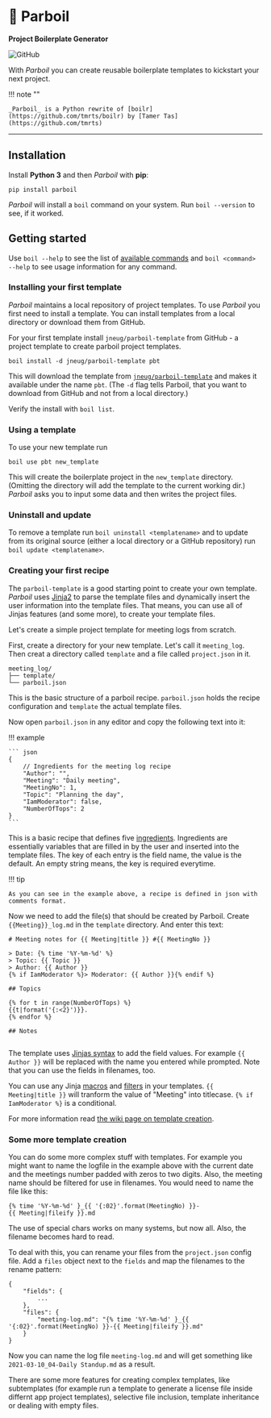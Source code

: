 # :rice: Parboil

**Project Boilerplate Generator**

![GitHub](https://img.shields.io/github/license/jneug/parboil)

With _Parboil_ you can create reusable boilerplate templates to kickstart your next project.

!!! note ""

	_Parboil_ is a Python rewrite of [boilr](https://github.com/tmrts/boilr) by [Tamer Tas](https://github.com/tmrts)

----

## Installation

Install **Python 3** and then _Parboil_ with **pip**:

```
pip install parboil
```

_Parboil_ will install a `boil` command on your system. Run `boil --version` to see, if it worked.

## Getting started

Use `boil --help` to see the list of [available commands](overview.md) and `boil <command> --help` to see usage information for any command.

### Installing your first template

_Parboil_ maintains a local repository of project templates. To use _Parboil_ you first need to install a template. You can install templates from a local directory or download them from GitHub.

For your first template install `jneug/parboil-template` from GitHub - a project template to create parboil project templates.

```
boil install -d jneug/parboil-template pbt
```

This will download the template from [`jneug/parboil-template`](https://github.com/jneug/parboil-template) and makes it available under the name `pbt`. (The `-d` flag tells Parboil, that you want to download from GitHub and not from a local directory.)

Verify the install with `boil list`.

### Using a template

To use your new template run

```
boil use pbt new_template
```

This will create the boilerplate project in the `new_template` directory. (Omitting the directory will add the template to the current working dir.) _Parboil_ asks you to input some data and then writes the project files.

### Uninstall and update

To remove a template run `boil uninstall <templatename>` and to update from its original source (either a local directory or a GitHub repository) run `boil update <templatename>`. 

### Creating your first recipe

The `parboil-template` is a good starting point to create your own template. _Parboil_ uses [Jinja2](https://jinja.palletsprojects.com) to parse the template files and dynamically insert the user information into the template files. That means, you can use all of Jinjas features (and some more), to create your template files. 

Let's create a simple project template for meeting logs from scratch.

First, create a directory for your new template. Let's call it `meeting_log`. Then creat a directory called `template` and a file called `project.json` in it.

```
meeting_log/
├── template/
└── parboil.json
```

This is the basic structure of a parboil recipe. `parboil.json` holds the recipe configuration and `template` the actual template files.

Now open `parboil.json` in any editor and copy the following text into it:

!!! example

	``` json
	{
		// Ingredients for the meeting log recipe
		"Author": "",
		"Meeting": "Daily meeting",
		"MeetingNo": 1,
		"Topic": "Planning the day",
		"IamModerator": false,
		"NumberOfTops": 2
	}
	```

This is a basic recipe that defines five [ingredients](recipes/ingredients.md). Ingredients are essentially variables that are filled in by the user and inserted into the template files. The key of each entry is the field name, the value is the default. An empty string means, the key is required everytime.

!!! tip

	As you can see in the example above, a recipe is defined in json with comments format. 

Now we need to add the file(s) that should be created by Parboil. Create `{{Meeting}}_log.md` in the `template` directory. And enter this text:

``` jinja
# Meeting notes for {{ Meeting|title }} #{{ MeetingNo }} 

> Date: {% time '%Y-%m-%d' %}
> Topic: {{ Topic }}
> Author: {{ Author }}
{% if IamModerator %}> Moderator: {{ Author }}{% endif %}

## Topics

{% for t in range(NumberOfTops) %}
{{t|format('{:<2}')}}. 
{% endfor %}

## Notes


```

The template uses [Jinjas syntax](https://jinja.palletsprojects.com/en/3.10.x/templates/) to add the field values. For example `{{ Author }}` will be replaced with the name you entered while prompted. Note that you can use the fields in filenames, too.

You can use any Jinja [macros](https://jinja.palletsprojects.com/en/2.11.x/templates/#list-of-control-structures) and [filters](https://jinja.palletsprojects.com/en/2.11.x/templates/#list-of-builtin-filters) in your templates. `{{ Meeting|title }}` will tranform the value of "Meeting" into titlecase. `{% if IamModerator %}` is a conditional. 

For more information read [the wiki page on template creation](recipes/howto.md).

### Some more template creation

You can do some more complex stuff with templates. For example you might want to name the logfile in the example above with the current date and the meetings number padded with zeros to two digits. Also, the meeting name should be filtered for use in filenames. You would need to name the file like this:

```
{% time '%Y-%m-%d' }_{{ '{:02}'.format(MeetingNo) }}-{{ Meeting|fileify }}.md
```

The use of special chars works on many systems, but now all. Also, the filename becomes hard to read.

To deal with this, you can rename your files from the `project.json` config file. Add a `files` object next to the `fields` and map the filenames to the rename pattern:


```
{
	"fields": {
		...
	},
	"files": {
		"meeting-log.md": "{% time '%Y-%m-%d' }_{{ '{:02}'.format(MeetingNo) }}-{{ Meeting|fileify }}.md"
	}
}
```

Now you can name the log file `meeting-log.md` and will get something like `2021-03-10_04-Daily Standup.md` as a result.

There are some more features for creating complex templates, like subtemplates (for example run a template to generate a license file inside differnt app project templates), selective file inclusion, template inheritance or dealing with empty files.
